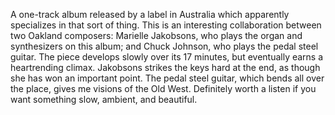 A one-track album released by a label in Australia which apparently specializes in that sort of thing. This is an interesting collaboration between two Oakland composers: Marielle Jakobsons, who plays the organ and synthesizers on this album; and Chuck Johnson, who plays the pedal steel guitar. The piece develops slowly over its 17 minutes, but eventually earns a heartrending climax. Jakobsons strikes the keys hard at the end, as though she has won an important point. The pedal steel guitar, which bends all over the place, gives me visions of the Old West. Definitely worth a listen if you want something slow, ambient, and beautiful.